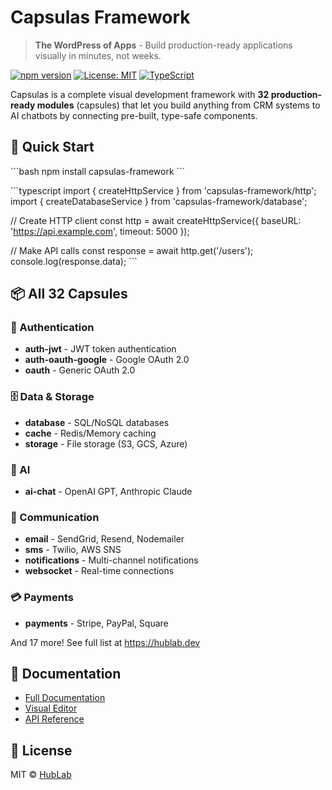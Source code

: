 # Capsulas Framework

> **The WordPress of Apps** - Build production-ready applications visually in minutes, not weeks.

[![npm version](https://img.shields.io/npm/v/capsulas-framework.svg)](https://www.npmjs.com/package/capsulas-framework)
[![License: MIT](https://img.shields.io/badge/License-MIT-blue.svg)](https://opensource.org/licenses/MIT)
[![TypeScript](https://img.shields.io/badge/TypeScript-5.3-blue)](https://www.typescriptlang.org/)

Capsulas is a complete visual development framework with **32 production-ready modules** (capsules) that let you build anything from CRM systems to AI chatbots by connecting pre-built, type-safe components.

## 🚀 Quick Start

\`\`\`bash
npm install capsulas-framework
\`\`\`

\`\`\`typescript
import { createHttpService } from 'capsulas-framework/http';
import { createDatabaseService } from 'capsulas-framework/database';

// Create HTTP client
const http = await createHttpService({
  baseURL: 'https://api.example.com',
  timeout: 5000
});

// Make API calls
const response = await http.get('/users');
console.log(response.data);
\`\`\`

## 📦 All 32 Capsules

### 🔐 Authentication
- **auth-jwt** - JWT token authentication
- **auth-oauth-google** - Google OAuth 2.0  
- **oauth** - Generic OAuth 2.0

### 🗄️ Data & Storage
- **database** - SQL/NoSQL databases
- **cache** - Redis/Memory caching
- **storage** - File storage (S3, GCS, Azure)

### 🤖 AI
- **ai-chat** - OpenAI GPT, Anthropic Claude

### 📧 Communication
- **email** - SendGrid, Resend, Nodemailer
- **sms** - Twilio, AWS SNS
- **notifications** - Multi-channel notifications
- **websocket** - Real-time connections

### 💳 Payments
- **payments** - Stripe, PayPal, Square

And 17 more! See full list at https://hublab.dev

## 📖 Documentation

- [Full Documentation](https://github.com/hublabdev/capsulas-framework)
- [Visual Editor](https://hublab.dev/builder)
- [API Reference](https://github.com/hublabdev/capsulas-framework/tree/main/packages/capsules/src)

## 📄 License

MIT © [HubLab](https://hublab.dev)
